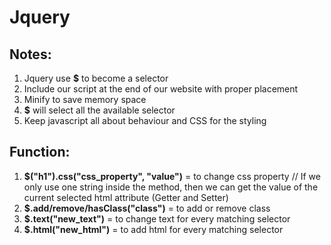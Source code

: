 # Jquery

## Notes:

1. Jquery use **$** to become a selector
2. Include our script at the end of our website with proper placement
3. Minify to save memory space
4. **$** will select all the available selector
5. Keep javascript all about behaviour and CSS for the styling

## Function:

1. **$("h1").css("css_property", "value")** = to change css property // If we only use one string inside the method, then we can get the value of the current selected html attribute (Getter and Setter)
2. **$.add/remove/hasClass("class")** = to add or remove class
3. **$.text("new_text")** = to change text for every matching selector
4. **$.html("new_html")** = to add html for every matching selector
